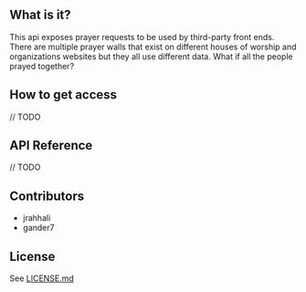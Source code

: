 ## What is it?

This api exposes prayer requests to be used by third-party front ends. There are multiple prayer walls that exist on different houses of worship and organizations websites but they all use different data. What if all the people prayed together?

## How to get access

// TODO

## API Reference

// TODO

## Contributors

* jrahhali
* gander7

## License

See [LICENSE.md](https://github.com/projectprayerwall/projectprayerwall-api/blob/master/LICENSE.md)